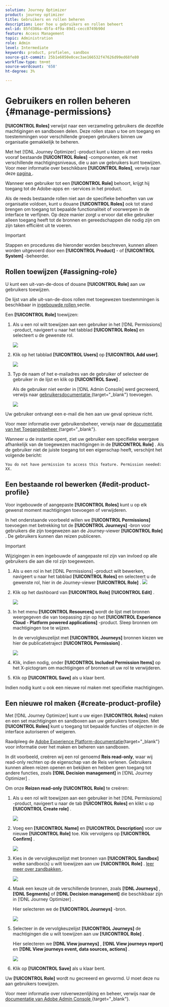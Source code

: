 ```yaml
---
solution: Journey Optimizer
product: journey optimizer
title: Gebruikers en rollen beheren
description: Leer hoe u gebruikers en rollen beheert
exl-id: 85fd386a-45fa-4f9a-89d1-cecc0749b90d
feature: Access Management
topic: Administration
role: Admin
level: Intermediate
keywords: product, profielen, sandbox
source-git-commit: 25b1e6050e0cec3ae166532f47626d99ed68fe80
workflow-type: tm+mt
source-wordcount: '658'
ht-degree: 3%

---
```


# Gebruikers en rollen beheren {#manage-permissions}

**[!UICONTROL Roles]** verwijst naar een verzameling gebruikers die dezelfde machtigingen en sandboxen delen. Deze rollen staan u toe om toegang en toestemmingen voor verschillende groepen gebruikers binnen uw organisatie gemakkelijk te beheren.

Met het [!DNL Journey Optimizer] -product kunt u kiezen uit een reeks vooraf bestaande **[!UICONTROL Roles]** -componenten, elk met verschillende machtigingsniveaus, die u aan uw gebruikers kunt toewijzen. Voor meer informatie over beschikbare **[!UICONTROL Roles]**, verwijs naar deze [ pagina ](ootb-product-profiles.md).

Wanneer een gebruiker tot een **[!UICONTROL Role]** behoort, krijgt hij toegang tot de Adobe-apps en -services in het product.

Als de reeds bestaande rollen niet aan de specifieke behoeften van uw organisatie voldoen, kunt u douane **[!UICONTROL Roles]** ook tot stand brengen om toegang tot bepaalde functionaliteit of voorwerpen in de interface te verfijnen. Op deze manier zorgt u ervoor dat elke gebruiker alleen toegang heeft tot de bronnen en gereedschappen die nodig zijn om zijn taken efficiënt uit te voeren.


>[!IMPORTANT]
>
>Stappen en procedures die hieronder worden beschreven, kunnen alleen worden uitgevoerd door een **[!UICONTROL Product]** - of **[!UICONTROL System]** -beheerder.


## Rollen toewijzen {#assigning-role}

U kunt een uit-van-de-doos of douane **[!UICONTROL Role]** aan uw gebruikers toewijzen.

De lijst van alle uit-van-de-doos rollen met toegewezen toestemmingen is beschikbaar in [ ingebouwde rollen ](ootb-product-profiles.md) sectie.

Een **[!UICONTROL Role]** toewijzen:

1. Als u een rol wilt toewijzen aan een gebruiker in het [!DNL Permissions] -product, navigeert u naar het tabblad **[!UICONTROL Roles]** en selecteert u de gewenste rol.

   ![](assets/do-not-localize/access_control_2.png)

1. Klik op het tabblad **[!UICONTROL Users]** op **[!UICONTROL Add user]**.

   ![](assets/do-not-localize/access_control_3.png)

1. Typ de naam of het e-mailadres van de gebruiker of selecteer de gebruiker in de lijst en klik op **[!UICONTROL Save]** .

   Als de gebruiker niet eerder in [!DNL Admin Console] werd gecreeerd, verwijs naar [ gebruikersdocumentatie ](https://experienceleague.adobe.com/docs/experience-platform/access-control/ui/users.html){target="_blank"} toevoegen.

   ![](assets/do-not-localize/access_control_4.png)

Uw gebruiker ontvangt een e-mail die hen aan uw geval opnieuw richt.

Voor meer informatie over gebruikersbeheer, verwijs naar de [ documentatie van het Toegangsbeheer ](https://experienceleague.adobe.com/docs/experience-platform/access-control/home.html){target="_blank"}.

Wanneer u de instantie opent, ziet uw gebruiker een specifieke weergave afhankelijk van de toegewezen machtigingen in de **[!UICONTROL Role]** . Als de gebruiker niet de juiste toegang tot een eigenschap heeft, verschijnt het volgende bericht:

`You do not have permission to access this feature. Permission needed: XX.`

## Een bestaande rol bewerken {#edit-product-profile}

Voor ingebouwde of aangepaste **[!UICONTROL Roles]** kunt u op elk gewenst moment machtigingen toevoegen of verwijderen.

In het onderstaande voorbeeld willen we **[!UICONTROL Permissions]** toevoegen met betrekking tot de **[!UICONTROL Journeys]** -bron voor gebruikers die zijn toegewezen aan de Journey-viewer **[!UICONTROL Role]** . De gebruikers kunnen dan reizen publiceren.

>[!IMPORTANT]
>
>Wijzigingen in een ingebouwde of aangepaste rol zijn van invloed op alle gebruikers die aan die rol zijn toegewezen.

1. Als u een rol in het [!DNL Permissions] -product wilt bewerken, navigeert u naar het tabblad **[!UICONTROL Roles]** en selecteert u de gewenste rol, hier in de Journey-viewer **[!UICONTROL Role]** .
   ![](assets/do-not-localize/access_control_5.png)

1. Klik op het dashboard van **[!UICONTROL Role]** **[!UICONTROL Edit]** .

   ![](assets/do-not-localize/access_control_6.png)

1. In het menu **[!UICONTROL Resources]** wordt de lijst met bronnen weergegeven die van toepassing zijn op het **[!UICONTROL Experience Cloud - Platform powered applications]** -product. Sleep bronnen om machtigingen toe te wijzen.

   In de vervolgkeuzelijst met **[!UICONTROL Journeys]** bronnen kiezen we hier de publicatietraject **[!UICONTROL Permission]** .

   ![](assets/do-not-localize/access_control_14.png)

1. Klik, indien nodig, onder **[!UICONTROL Included Permission Items]** op het X-pictogram om machtigingen of bronnen uit uw rol te verwijderen.

1. Klik op **[!UICONTROL Save]** als u klaar bent.

Indien nodig kunt u ook een nieuwe rol maken met specifieke machtigingen.

## Een nieuwe rol maken {#create-product-profile}

Met [!DNL Journey Optimizer] kunt u uw eigen **[!UICONTROL Roles]** maken en een set machtigingen en sandboxen aan uw gebruikers toewijzen. Met **[!UICONTROL Roles]** kunt u toegang tot bepaalde functies of objecten in de interface autoriseren of weigeren.

Raadpleeg de [Adobe Experience Platform-documentatie](https://experienceleague.adobe.com/docs/experience-platform/sandbox/ui/user-guide.html){target="_blank"} voor informatie over het maken en beheren van sandboxen.

In dit voorbeeld, creëren wij een rol genoemd **Reis read-only**, waar wij read-only rechten op de eigenschap van de Reis verlenen. Gebruikers kunnen alleen reizen openen en bekijken en hebben geen toegang tot andere functies, zoals **[!DNL Decision management]** in [!DNL Journey Optimizer] .

Om onze **Reizen read-only** **[!UICONTROL Role]** te creëren:

1. Als u een rol wilt toewijzen aan een gebruiker in het [!DNL Permissions] -product, navigeert u naar de tab **[!UICONTROL Roles]** en klikt u op **[!UICONTROL Create role]** .

   ![](assets/do-not-localize/access_control_9.png)

1. Voeg een **[!UICONTROL Name]** en **[!UICONTROL Description]** voor uw nieuwe **[!UICONTROL Role]** toe. Klik vervolgens op **[!UICONTROL Confirm]** .

   ![](assets/do-not-localize/access_control_10.png)

1. Kies in de vervolgkeuzelijst met bronnen van **[!UICONTROL Sandbox]** welke sandbox(s) u wilt toewijzen aan uw **[!UICONTROL Role]** . [ leer meer over zandbakken ](sandboxes.md).

   ![](assets/do-not-localize/access_control_13.png)

1. Maak een keuze uit de verschillende bronnen, zoals **[!DNL Journeys]** , **[!DNL Segments]** of **[!DNL Decision management]** die beschikbaar zijn in [!DNL Journey Optimizer] .

   Hier selecteren we de **[!UICONTROL Journeys]** -bron.

   ![](assets/do-not-localize/access_control_11.png)

1. Selecteer in de vervolgkeuzelijst **[!UICONTROL Journeys]** de machtigingen die u wilt toewijzen aan uw **[!UICONTROL Role]** .

   Hier selecteren we **[!DNL View journeys]** , **[!DNL View journeys report]** en **[!DNL View journeys event, data sources, actions]** .

   ![](assets/do-not-localize/access_control_12.png)

1. Klik op **[!UICONTROL Save]** als u klaar bent.

Uw **[!UICONTROL Role]** wordt nu gecreeerd en gevormd. U moet deze nu aan gebruikers toewijzen.

Voor meer informatie over rolverwezenlijking en beheer, verwijs naar de [ documentatie van Adobe Admin Console ](https://experienceleague.adobe.com/docs/experience-platform/access-control/abac/permissions-ui/roles.html){target="_blank"}.
